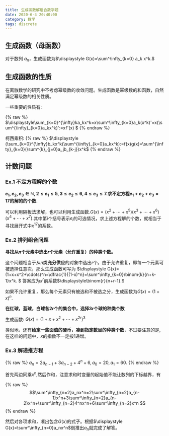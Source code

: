 ```yaml
---
title: 生成函数解组合数学题
date: 2020-6-4 20:40:00
category: 数学
tags: discrete
---
```


<script type="text/javascript" src="/js/config.js" defer></script>
<script id="Mathjax-script" type="text/javascript" defer src="/js/mathjax/tex-svg.js?config=TeX-MML-AM_CHTML"></script>
<!--more-->

## 生成函数（母函数）

对于数列 ${a_n}$，生成函数为$\displaystyle G(x)=\sum^\infty_{k=0} a_k x^k.$

## 生成函数的性质

在离散数学的研究中不考虑幂级数的收敛问题。生成函数是幂级数的和函数，自然满足幂级数的相关性质。

一些重要的性质有:

{% raw %} $\displaystyle\sum_{k=0}^{\infty}ka_kx^k=x\sum^\infty_{k=0}a_k(x^k)'=x(\sum^{\infty}_{k=0}a_kx^k)':=xf'(x) $ {% endraw %} 

柯西乘积:
{% raw %} $\displaystyle (\sum_{k=0}^{\infty}b_kx^k(\sum^{\infty}_{k=0}a_kx^k):=f(x)g(x)=\sum^{\infty}_{k=0}(\sum^{k}_{j=0}a_jb_{k-j})x^k$ {% endraw %} 

## 计数问题
### Ex.1 不定方程解的个数

**$e_1,e_2,e_3\in \mathbb{N}, 2\le e_1\le 5,3\le e_2\le 6,4\le e_3\le 7.$求不定方程$e_1+e_2+e_3=17$的解的的个数.**

可以利用隔板法求解，也可以利用生成函数.$G(x)=(x^2+\cdots +x^5)(x^3+\cdots +x^6)(x^4+\cdots +x^7).$其中第$i$个括号表示$e_i$的可选情况，求上述方程解的个数，就相当于寻找展开式中$x^{17}$的系数。

### Ex.2 排列组合问题

**寻找从$n$个元素中选出$r$个元素（允许重复）的种类个数。**

这个问题相当于从$n$类**充分供应**的对象中选出$r$个。由于允许重复，即每一个元素可被选择任意次，那么生成函数可写为
$\displaystyle G(x)=(1+x+x^2+\cdots)^n=\dfrac{1}{(1-x)^n}=\sum^\infty_{k=0}\binom{k}{n+k-1}x^k. $
答案应为$x^r$前系数$\displaystyle\binom{r}{n+r-1}.$

如果不允许重复，那么每个元素只有被选和不被选之分，生成函数为$G(x)=(1+x)^n.$

**在红球，蓝球，白球各$2r$个的集合中，选择$3r$个球的种类个数**

生成函数: $G(x)=(1+x+x^2+\cdots+x^{2r})^3$

类似地，还有**给定一些面值的硬币，凑到指定数目的种类个数**，不过要注意的是,在这样的问题中，$x$的指数不一定按$1$递增。

### Ex.3 解递推方程

{% raw %} $\displaystyle a_n=2a_{n-1}+3a_{n-2}+4^n+6,a_0=20,a_1=60.$ {% endraw %} 

首先两边同乘$x^n$,然后作和，注意求和时变量的起始值不能让数列的下标越界，有

{% raw %} $$\sum^\infty_{n=2}a_nx^n=2\sum^\infty_{n=2}a_{n-1}x^n+3\sum^\infty_{n=2}a_{n-2}x^n+\sum^\infty_{n=2}4^nx^n+6\sum^\infty_{n=2}x^n $$ {% endraw %} 

然后对各项求和，凑出包含$G(x)$的式子。根据$\displaystyle G(x)=\sum^\infty_{n=0}a_nx^n$倒推出$a_n$就完成了解答。